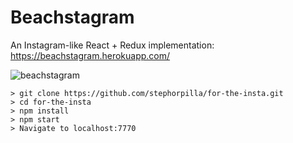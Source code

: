 # Beachstagram
An Instagram-like React + Redux implementation: https://beachstagram.herokuapp.com/


![beachstagram](https://user-images.githubusercontent.com/18673328/33900325-e25352d2-df22-11e7-80f4-0e0da274b43f.jpg)

```
> git clone https://github.com/stephorpilla/for-the-insta.git
> cd for-the-insta
> npm install
> npm start
> Navigate to localhost:7770
```
